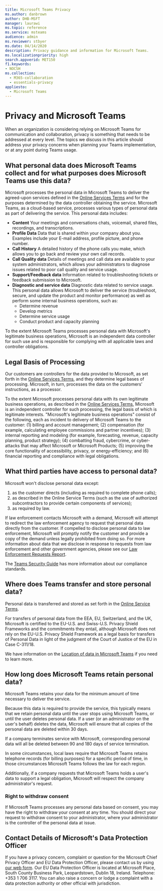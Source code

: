 ```yaml
---
title: Microsoft Teams Privacy
ms.author: danbrown
author: DHB-MSFT
manager: laurawi
ms.topic: reference
ms.service: msteams
audience: admin
ms.reviewer: stbyer
ms.date: 04/14/2020
description: Privacy guidance and information for Microsoft Teams.
ms.localizationpriority: high
search.appverid: MET150
f1.keywords:
- NOCSH
ms.collection: 
  - M365-collaboration
  - essentials-privacy
appliesto: 
  - Microsoft Teams
---
```


# Privacy and Microsoft Teams

When an organization is considering relying on Microsoft Teams for communication and collaboration, privacy is something that needs to be addressed at every level. The topics we discuss in this article should address your privacy concerns when planning your Teams implementation, or at any point during Teams usage.

## What personal data does Microsoft Teams collect and for what purposes does Microsoft Teams use this data?

Microsoft processes the personal data in Microsoft Teams to deliver the agreed-upon services defined in the [Online Services Terms](https://go.microsoft.com/fwlink/p/?linkid=2050263) and for the purposes determined by the data controller obtaining the service. Microsoft Teams, as a cloud-based service, processes various types of personal data as part of delivering the service. This personal data includes:

- **Content** Your meetings and conversations chats, voicemail, shared files, recordings, and transcriptions.
- **Profile Data** Data that is shared within your company about you. Examples include your E-mail address, profile picture, and phone number.
- **Call History** A detailed history of the phone calls you make, which allows you to go back and review your own call records.
- **Call Quality data** Details of meetings and call data are available to your system administrators, which allows your administrators to diagnose issues related to poor call quality and service usage.
- **Support/Feedback data** Information related to troubleshooting tickets or feedback submission to Microsoft.
- **Diagnostic and service data** Diagnostic data related to service usage. This personal data allows Microsoft to deliver the service (troubleshoot, secure, and update the product and monitor performance) as well as perform some internal business operations, such as:
  - Determine revenue
  - Develop metrics
  - Determine service usage
  - Conduct product and capacity planning

To the extent Microsoft Teams processes personal data with Microsoft's legitimate business operations, Microsoft is an independent data controller for such use and is responsible for complying with all applicable laws and controller obligations.

## Legal Basis of Processing  

Our customers are controllers for the data provided to Microsoft, as set forth in the [Online Services Terms](https://go.microsoft.com/fwlink/p/?linkid=2050263), and they determine legal bases of processing. Microsoft, in turn, processes the data on the customers' instructions, as a processor.

To the extent Microsoft processes personal data with its own legitimate business operations, as described in the [Online Services Terms](https://go.microsoft.com/fwlink/p/?linkid=2050263), Microsoft is an independent controller for such processing, the legal basis of which is legitimate interests. "Microsoft's legitimate business operations" consist of the following, each as incident to delivery of Microsoft Teams to the customer: (1) billing and account management; (2) compensation (for example, calculating employee commissions and partner incentives); (3) internal reporting and modeling (for example, forecasting, revenue, capacity planning, product strategy); (4) combatting fraud, cybercrime, or cyber-attacks that may affect Microsoft or Microsoft Products; (5) improving the core functionality of accessibility, privacy, or energy-efficiency; and (6) financial reporting and compliance with legal obligations.

## What third parties have access to personal data?

Microsoft won't disclose personal data except:

1. as the customer directs (including as required to complete phone calls);
1. as described in the Online Service Terms (such as the use of authorized subcontractors to provide certain components of services);
1. as required by law.

If law enforcement contacts Microsoft with a demand, Microsoft will attempt to redirect the law enforcement agency to request that personal data directly from the customer. If compelled to disclose personal data to law enforcement, Microsoft will promptly notify the customer and provide a copy of the demand unless legally prohibited from doing so. For more information about data that we disclose in response to requests from law enforcement and other government agencies, please see our [Law Enforcement Requests Report](https://www.microsoft.com/corporate-responsibility/law-enforcement-requests-report).

The [Teams Security Guide](./security-compliance-overview.md#compliance-standards) has more information about our compliance standards.

## Where does Teams transfer and store personal data?

Personal data is transferred and stored as set forth in the [Online Service Terms](https://go.microsoft.com/fwlink/p/?linkid=2050263).

For transfers of personal data from the EEA, EU, Switzerland, and the UK, Microsoft is certified to the EU-U.S. and Swiss-U.S. Privacy Shield Frameworks and the commitments they entail, although Microsoft does not rely on the EU-U.S. Privacy Shield Framework as a legal basis for transfers of Personal Data in light of the judgment of the Court of Justice of the EU in Case C-311/18.

We have information on the [Location of data in Microsoft Teams](location-of-data-in-teams.md) if you need to learn more.

## How long does Microsoft Teams retain personal data?

Microsoft Teams retains your data for the minimum amount of time necessary to deliver the service.

Because this data is required to provide the service, this typically means that we retain personal data until the user stops using Microsoft Teams, or until the user deletes personal data.  If a user (or an administrator on the user's behalf) deletes the data, Microsoft will ensure that all copies of the personal data are deleted within 30 days.

If a company terminates service with Microsoft, corresponding personal data will all be deleted between 90 and 180 days of service termination.

In some circumstances, local laws require that Microsoft Teams retains telephone records (for billing purposes) for a specific period of time, in those circumstances Microsoft Teams follows the law for each region.

Additionally, if a company requests that Microsoft Teams holds a user's data to support a legal obligation, Microsoft will respect the company administrator's request.

### Right to withdraw consent

If Microsoft Teams processes any personal data based on consent, you may have the right to withdraw your consent at any time. You should direct your request to withdraw consent to your administrator, where your administrator is the controller of the personal data at issue.

## Contact Details of Microsoft's Data Protection Officer

If you have a privacy concern, complaint or question for the Microsoft Chief Privacy Officer and EU Data Protection Officer, please contact us by using [our web form](https://go.microsoft.com/fwlink/?LinkId=321116). Our EU Data Protection Officer is located at Microsoft Place, South County Business Park, Leopardstown, Dublin 18, Ireland. Telephone: +353 1 706 3117. You can also raise a concern or lodge a complaint with a data protection authority or other official with jurisdiction.
